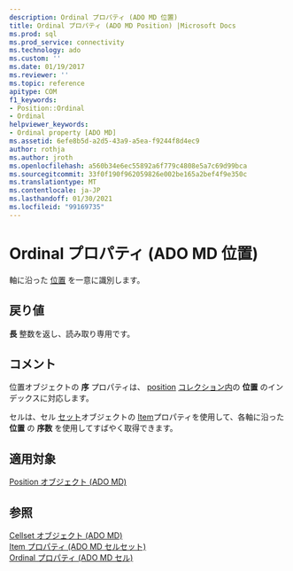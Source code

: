 ```yaml
---
description: Ordinal プロパティ (ADO MD 位置)
title: Ordinal プロパティ (ADO MD Position) |Microsoft Docs
ms.prod: sql
ms.prod_service: connectivity
ms.technology: ado
ms.custom: ''
ms.date: 01/19/2017
ms.reviewer: ''
ms.topic: reference
apitype: COM
f1_keywords:
- Position::Ordinal
- Ordinal
helpviewer_keywords:
- Ordinal property [ADO MD]
ms.assetid: 6efe8b5d-a2d5-43a9-a5ea-f9244f8d4ec9
author: rothja
ms.author: jroth
ms.openlocfilehash: a560b34e6ec55892a6f779c4808e5a7c69d99bca
ms.sourcegitcommit: 33f0f190f962059826e002be165a2bef4f9e350c
ms.translationtype: MT
ms.contentlocale: ja-JP
ms.lasthandoff: 01/30/2021
ms.locfileid: "99169735"
---
```

# <a name="ordinal-property-ado-md-position"></a>Ordinal プロパティ (ADO MD 位置)
軸に沿った [位置](./position-object-ado-md.md) を一意に識別します。  
  
## <a name="return-values"></a>戻り値  
 **長** 整数を返し、読み取り専用です。  
  
## <a name="remarks"></a>コメント  
 位置オブジェクトの **序** プロパティは、 [position](./position-object-ado-md.md) [コレクション内](./positions-collection-ado-md.md)の **位置** のインデックスに対応します。  
  
 セルは、セル [セット](./cellset-object-ado-md.md)オブジェクトの [Item](./item-property-ado-md-cellset.md)プロパティを使用して、各軸に沿った **位置** の **序数** を使用してすばやく取得できます。  
  
## <a name="applies-to"></a>適用対象  
 [Position オブジェクト (ADO MD)](./position-object-ado-md.md)  
  
## <a name="see-also"></a>参照  
 [Cellset オブジェクト (ADO MD)](./cellset-object-ado-md.md)   
 [Item プロパティ (ADO MD セルセット)](./item-property-ado-md-cellset.md)   
 [Ordinal プロパティ (ADO MD セル)](./ordinal-property-ado-md-cell.md)